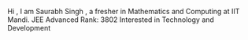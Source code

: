 Hi , I am Saurabh Singh , a fresher in Mathematics and Computing at IIT Mandi.
JEE Advanced Rank: 3802
Interested in Technology and Development


<!---
Saurabh-Singh-007/Saurabh-Singh-007 is a ✨ special ✨ repository because its `README.md` (this file) appears on your GitHub profile.
You can click the Preview link to take a look at your changes.
--->
